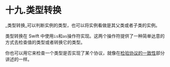 # 十九.类型转换

_类型转换_可以判断实例的类型，也可以将实例看做是其父类或者子类的实例。

类型转换在 Swift 中使用`is`和`as`操作符实现。这两个操作符提供了一种简单达意的方式去检查值的类型或者转换它的类型。

你也可以用它来检查一个类型是否实现了某个协议，就像在[检验协议的一致性](http://wiki.jikexueyuan.com/project/swift/chapter2/22_Protocols.html#checking_for_protocol_conformance)部分讲述的一样。



